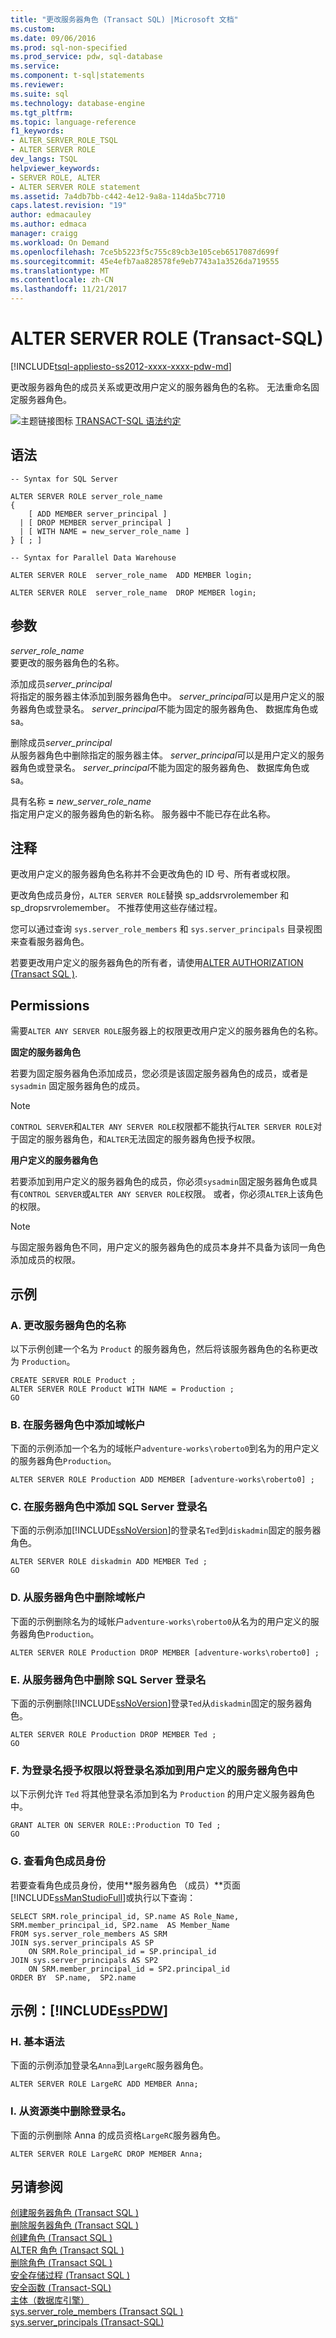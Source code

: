 ```yaml
---
title: "更改服务器角色 (Transact SQL) |Microsoft 文档"
ms.custom: 
ms.date: 09/06/2016
ms.prod: sql-non-specified
ms.prod_service: pdw, sql-database
ms.service: 
ms.component: t-sql|statements
ms.reviewer: 
ms.suite: sql
ms.technology: database-engine
ms.tgt_pltfrm: 
ms.topic: language-reference
f1_keywords:
- ALTER_SERVER_ROLE_TSQL
- ALTER SERVER ROLE
dev_langs: TSQL
helpviewer_keywords:
- SERVER ROLE, ALTER
- ALTER SERVER ROLE statement
ms.assetid: 7a4db7bb-c442-4e12-9a8a-114da5bc7710
caps.latest.revision: "19"
author: edmacauley
ms.author: edmaca
manager: craigg
ms.workload: On Demand
ms.openlocfilehash: 7ce5b5223f5c755c89cb3e105ceb6517087d699f
ms.sourcegitcommit: 45e4efb7aa828578fe9eb7743a1a3526da719555
ms.translationtype: MT
ms.contentlocale: zh-CN
ms.lasthandoff: 11/21/2017
---
```

# <a name="alter-server-role-transact-sql"></a>ALTER SERVER ROLE (Transact-SQL)
[!INCLUDE[tsql-appliesto-ss2012-xxxx-xxxx-pdw-md](../../includes/tsql-appliesto-ss2012-xxxx-xxxx-pdw-md.md)]

更改服务器角色的成员关系或更改用户定义的服务器角色的名称。 无法重命名固定服务器角色。  
  
![主题链接图标](../../database-engine/configure-windows/media/topic-link.gif "主题链接图标") [TRANSACT-SQL 语法约定](../../t-sql/language-elements/transact-sql-syntax-conventions-transact-sql.md)  
  
## <a name="syntax"></a>语法  
  
```  
-- Syntax for SQL Server  
  
ALTER SERVER ROLE server_role_name   
{  
    [ ADD MEMBER server_principal ]  
  | [ DROP MEMBER server_principal ]  
  | [ WITH NAME = new_server_role_name ]  
} [ ; ]  
```  
  
```  
-- Syntax for Parallel Data Warehouse  
  
ALTER SERVER ROLE  server_role_name  ADD MEMBER login;  
  
ALTER SERVER ROLE  server_role_name  DROP MEMBER login;  
```  
  
## <a name="arguments"></a>参数  
*server_role_name*  
要更改的服务器角色的名称。  
  
添加成员*server_principal*  
将指定的服务器主体添加到服务器角色中。 *server_principal*可以是用户定义的服务器角色或登录名。 *server_principal*不能为固定的服务器角色、 数据库角色或 sa。  
  
删除成员*server_principal*  
从服务器角色中删除指定的服务器主体。 *server_principal*可以是用户定义的服务器角色或登录名。 *server_principal*不能为固定的服务器角色、 数据库角色或 sa。  
  
具有名称 **=**  *new_server_role_name*  
指定用户定义的服务器角色的新名称。 服务器中不能已存在此名称。  
  
## <a name="remarks"></a>注释  
更改用户定义的服务器角色名称并不会更改角色的 ID 号、所有者或权限。  
  
更改角色成员身份，`ALTER SERVER ROLE`替换 sp_addsrvrolemember 和 sp_dropsrvrolemember。 不推荐使用这些存储过程。  
  
您可以通过查询 `sys.server_role_members` 和 `sys.server_principals` 目录视图来查看服务器角色。  
  
若要更改用户定义的服务器角色的所有者，请使用[ALTER AUTHORIZATION &#40;Transact SQL &#41;](../../t-sql/statements/alter-authorization-transact-sql.md).  
  
## <a name="permissions"></a>Permissions  
需要`ALTER ANY SERVER ROLE`服务器上的权限更改用户定义的服务器角色的名称。  
  
**固定的服务器角色**  
  
若要为固定服务器角色添加成员，您必须是该固定服务器角色的成员，或者是 `sysadmin` 固定服务器角色的成员。  
  
> [!NOTE]  
>  `CONTROL SERVER`和`ALTER ANY SERVER ROLE`权限都不能执行`ALTER SERVER ROLE`对于固定的服务器角色，和`ALTER`无法固定的服务器角色授予权限。  
  
**用户定义的服务器角色**  
  
若要添加到用户定义的服务器角色的成员，你必须`sysadmin`固定服务器角色或具有`CONTROL SERVER`或`ALTER ANY SERVER ROLE`权限。 或者，你必须`ALTER`上该角色的权限。  
  
> [!NOTE]  
>  与固定服务器角色不同，用户定义的服务器角色的成员本身并不具备为该同一角色添加成员的权限。  
  
## <a name="examples"></a>示例  
  
### <a name="a-changing-the-name-of-a-server-role"></a>A. 更改服务器角色的名称  
以下示例创建一个名为 `Product` 的服务器角色，然后将该服务器角色的名称更改为 `Production`。  
  
```  
CREATE SERVER ROLE Product ;  
ALTER SERVER ROLE Product WITH NAME = Production ;  
GO  
```  
  
### <a name="b-adding-a-domain-account-to-a-server-role"></a>B. 在服务器角色中添加域帐户  
下面的示例添加一个名为的域帐户`adventure-works\roberto0`到名为的用户定义的服务器角色`Production`。  
  
```  
ALTER SERVER ROLE Production ADD MEMBER [adventure-works\roberto0] ;  
```  
  
### <a name="c-adding-a-sql-server-login-to-a-server-role"></a>C. 在服务器角色中添加 SQL Server 登录名  
下面的示例添加[!INCLUDE[ssNoVersion](../../includes/ssnoversion-md.md)]的登录名`Ted`到`diskadmin`固定的服务器角色。  
  
```  
ALTER SERVER ROLE diskadmin ADD MEMBER Ted ;  
GO  
```  
  
### <a name="d-removing-a-domain-account-from-a-server-role"></a>D. 从服务器角色中删除域帐户  
下面的示例删除名为的域帐户`adventure-works\roberto0`从名为的用户定义的服务器角色`Production`。  
  
```  
ALTER SERVER ROLE Production DROP MEMBER [adventure-works\roberto0] ;  
```  
  
### <a name="e-removing-a-sql-server-login-from-a-server-role"></a>E. 从服务器角色中删除 SQL Server 登录名  
下面的示例删除[!INCLUDE[ssNoVersion](../../includes/ssnoversion-md.md)]登录`Ted`从`diskadmin`固定的服务器角色。  
  
```  
ALTER SERVER ROLE Production DROP MEMBER Ted ;  
GO  
```  
  
### <a name="f-granting-a-login-the-permission-to-add-logins-to-a-user-defined-server-role"></a>F. 为登录名授予权限以将登录名添加到用户定义的服务器角色中  
以下示例允许 `Ted` 将其他登录名添加到名为 `Production` 的用户定义服务器角色中。  
  
```  
GRANT ALTER ON SERVER ROLE::Production TO Ted ;  
GO  
```  
  
### <a name="g-to-view-role-membership"></a>G. 查看角色成员身份  
若要查看角色成员身份，使用**服务器角色 （成员）**页面[!INCLUDE[ssManStudioFull](../../includes/ssmanstudiofull-md.md)]或执行以下查询：  
  
```  
SELECT SRM.role_principal_id, SP.name AS Role_Name,   
SRM.member_principal_id, SP2.name  AS Member_Name  
FROM sys.server_role_members AS SRM  
JOIN sys.server_principals AS SP  
    ON SRM.Role_principal_id = SP.principal_id  
JOIN sys.server_principals AS SP2   
    ON SRM.member_principal_id = SP2.principal_id  
ORDER BY  SP.name,  SP2.name  
```  
  
## <a name="examples-includesspdwincludessspdw-mdmd"></a>示例：[!INCLUDE[ssPDW](../../includes/sspdw-md.md)]  
  
### <a name="h-basic-syntax"></a>H. 基本语法  
下面的示例添加登录名`Anna`到`LargeRC`服务器角色。  
  
```  
ALTER SERVER ROLE LargeRC ADD MEMBER Anna;  
```  
  
### <a name="i-remove-a-login-from-a-resource-class"></a>I. 从资源类中删除登录名。  
下面的示例删除 Anna 的成员资格`LargeRC`服务器角色。  
  
```  
ALTER SERVER ROLE LargeRC DROP MEMBER Anna;  
```  
  
## <a name="see-also"></a>另请参阅  
[创建服务器角色 &#40;Transact SQL &#41;](../../t-sql/statements/create-server-role-transact-sql.md)   
[删除服务器角色 &#40;Transact SQL &#41;](../../t-sql/statements/drop-server-role-transact-sql.md)   
[创建角色 &#40;Transact SQL &#41;](../../t-sql/statements/create-role-transact-sql.md)   
[ALTER 角色 &#40;Transact SQL &#41;](../../t-sql/statements/alter-role-transact-sql.md)   
[删除角色 &#40;Transact SQL &#41;](../../t-sql/statements/drop-role-transact-sql.md)   
[安全存储过程 &#40;Transact SQL &#41;](../../relational-databases/system-stored-procedures/security-stored-procedures-transact-sql.md)   
[安全函数 (Transact-SQL)](../../t-sql/functions/security-functions-transact-sql.md)   
[主体（数据库引擎）](../../relational-databases/security/authentication-access/principals-database-engine.md)   
[sys.server_role_members &#40;Transact SQL &#41;](../../relational-databases/system-catalog-views/sys-server-role-members-transact-sql.md)   
[sys.server_principals (Transact-SQL)](../../relational-databases/system-catalog-views/sys-server-principals-transact-sql.md)  
  
